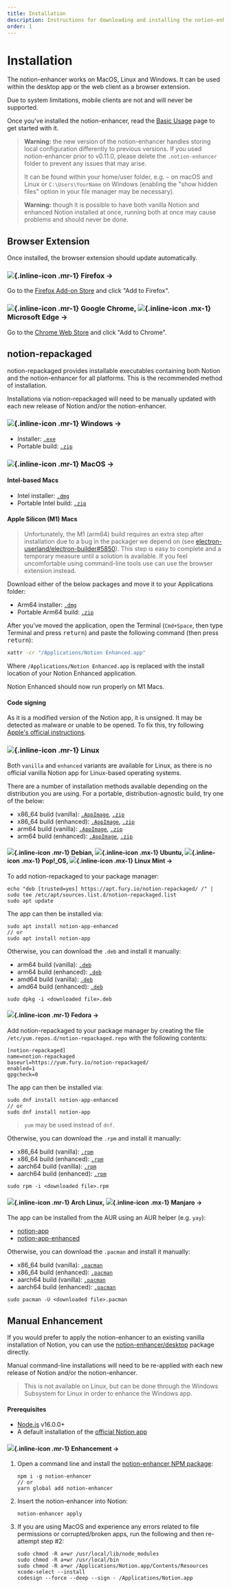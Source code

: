 ```yaml
---
title: Installation
description: Instructions for downloading and installing the notion-enhancer.
order: 1
---
```


# Installation

The notion-enhancer works on MacOS, Linux and Windows.
It can be used within the desktop app or the web client
as a browser extension.

Due to system limitations, mobile clients are not and
will never be supported.

Once you've installed the notion-enhancer, read the
[Basic Usage](./basic-usage.md) page to get started with it.

> **Warning:** the new version of the notion-enhancer handles storing local
> configuration differently to previous versions. If you used notion-enhancer
> prior to v0.11.0, please delete the `.notion-enhancer` folder to prevent any
> issues that may arise.
>
> It can be found within your home/user folder, e.g. `~` on macOS and Linux
> or `C:\Users\YourName` on Windows (enabling the "show hidden files" option
> in your file manager may be necessary).

> **Warning:** though it is possible to have both vanilla Notion
> and enhanced Notion installed at once, running both at
> once may cause problems and should never be done.

## Browser Extension

Once installed, the browser extension should
update automatically.

### ![](../assets/icons/firefox.svg){.inline-icon .mr-1} Firefox →

Go to the [Firefox Add-on Store](https://addons.mozilla.org/en-US/firefox/addon/notion-enhancer/)
and click "Add to Firefox".

### ![](../assets/icons/chrome.svg){.inline-icon .mr-1} Google Chrome, ![](../assets/icons/edge.svg){.inline-icon .mx-1} Microsoft Edge →

Go to the [Chrome Web Store](https://chrome.google.com/webstore/detail/notion-enhancer/dndcmiicjbkfcbpjincpefjkagflbbnl)
and click "Add to Chrome".

## notion-repackaged

notion-repackaged provides installable executables containing
both Notion and the notion-enhancer for all platforms.
This is the recommended method of installation.

Installations via notion-repackaged will need to be manually
updated with each new release of Notion and/or the notion-enhancer.

### ![](../assets/icons/windows.svg){.inline-icon .mr-1} Windows →

- Installer: [`.exe`](https://github.com/notion-enhancer/notion-repackaged/releases/download/v2.0.18-1/Notion-Enhanced-Setup-2.0.18-1.exe)
- Portable build: [`.zip`](https://github.com/notion-enhancer/notion-repackaged/releases/download/v2.0.18-1/Notion-Enhanced-2.0.18-1-win.zip)

### ![](../assets/icons/apple.svg){.inline-icon .mr-1} MacOS →

#### Intel-based Macs

- Intel installer: [`.dmg`](https://github.com/notion-enhancer/notion-repackaged/releases/download/v2.0.18-1/Notion-Enhanced-2.0.18-1.dmg)
- Portable Intel build: [`.zip`](https://github.com/notion-enhancer/notion-repackaged/releases/download/v2.0.18-1/Notion-Enhanced-2.0.18-1-mac.zip)

#### Apple Silicon (M1) Macs

> Unfortunately, the M1 (arm64) build requires an extra step after installation
> due to a bug in the packager we depend on
> (see [electron-userland/electron-builder#5850](https://github.com/electron-userland/electron-builder/issues/5850)).
> This step is easy to complete and a temporary measure until a solution is available.
> If you feel uncomfortable using command-line tools use can use the browser extension instead.

Download either of the below packages and move it to your Applications folder:
- Arm64 installer: [`.dmg`](https://github.com/notion-enhancer/notion-repackaged/releases/download/v2.0.18-1/Notion-Enhanced-2.0.18-1-arm64.dmg)
- Portable Arm64 build: [`.zip`](https://github.com/notion-enhancer/notion-repackaged/releases/download/v2.0.18-1/Notion-Enhanced-2.0.18-1-arm64-mac.zip)

After you've moved the application, open the Terminal (`Cmd+Space`, then type Terminal and press <kbd>return</kbd>) and paste the following command (then press <kbd>return</kbd>):
```bash
xattr -cr "/Applications/Notion Enhanced.app"
```

Where `/Applications/Notion Enhanced.app` is replaced with the install location of your Notion Enhanced application.

Notion Enhanced should now run properly on M1 Macs.

#### Code signing
As it is a modified version of the Notion app,
it is unsigned. It may be detected as malware or
unable to be opened. To fix this, try following
[Apple's official instructions](https://support.apple.com/en-us/HT202491).

### ![](../assets/icons/tux.svg){.inline-icon .mr-1} Linux

Both `vanilla` and `enhanced` variants are available for Linux,
as there is no official vanilla Notion app for Linux-based operating
systems.

There are a number of installation methods available depending on the
distribution you are using. For a portable, distribution-agnostic build,
try one of the below:

- x86_64 build (vanilla): [`.AppImage`](https://github.com/notion-enhancer/notion-repackaged/releases/download/v2.0.18-1/Notion-2.0.18-1.AppImage),
  [`.zip`](https://github.com/notion-enhancer/notion-repackaged/releases/download/v2.0.18-1/notion-app-2.0.18-1.zip)
- x86_64 build (enhanced): [`.AppImage`](https://github.com/notion-enhancer/notion-repackaged/releases/download/v2.0.18-1/Notion-Enhanced-2.0.18-1.AppImage),
  [`.zip`](https://github.com/notion-enhancer/notion-repackaged/releases/download/v2.0.18-1/notion-app-enhanced-2.0.18-1.zip)
- arm64 build (vanilla): [`.AppImage`](https://github.com/notion-enhancer/notion-repackaged/releases/download/v2.0.18-1/Notion-2.0.18-1-arm64.AppImage),
  [`.zip`](https://github.com/notion-enhancer/notion-repackaged/releases/download/v2.0.18-1/notion-app-2.0.18-1-arm64.zip)
- arm64 build (enhanced): [`.AppImage`](https://github.com/notion-enhancer/notion-repackaged/releases/download/v2.0.18-1/Notion-Enhanced-2.0.18-1-arm64.AppImage),
  [`.zip`](https://github.com/notion-enhancer/notion-repackaged/releases/download/v2.0.18-1/notion-app-enhanced-2.0.18-1-arm64.zip)

#### ![](../assets/icons/debian.svg){.inline-icon .mr-1} Debian, ![](../assets/icons/ubuntu.svg){.inline-icon .mx-1} Ubuntu, ![](../assets/icons/pop-os.png){.inline-icon .mx-1} Pop!\_OS, ![](../assets/icons/linux-mint.svg){.inline-icon .mx-1} Linux Mint →

To add notion-repackaged to your package manager:

```
echo "deb [trusted=yes] https://apt.fury.io/notion-repackaged/ /" | sudo tee /etc/apt/sources.list.d/notion-repackaged.list
sudo apt update
```

The app can then be installed via:

```
sudo apt install notion-app-enhanced
// or
sudo apt install notion-app
```

Otherwise, you can download the `.deb` and install it manually:

- arm64 build (vanilla): [`.deb`](https://github.com/notion-enhancer/notion-repackaged/releases/download/v2.0.18-1/notion-app_2.0.18-1_arm64.deb)
- arm64 build (enhanced): [`.deb`](https://github.com/notion-enhancer/notion-repackaged/releases/download/v2.0.18-1/notion-app-enhanced_2.0.18-1_arm64.deb)
- amd64 build (vanilla): [`.deb`](https://github.com/notion-enhancer/notion-repackaged/releases/download/v2.0.18-1/notion-app_2.0.18-1_amd64.deb)
- amd64 build (enhanced): [`.deb`](https://github.com/notion-enhancer/notion-repackaged/releases/download/v2.0.18-1/notion-app-enhanced_2.0.18-1_amd64.deb)

```
sudo dpkg -i <downloaded file>.deb
```

#### ![](../assets/icons/fedora.svg){.inline-icon .mr-1} Fedora →

Add notion-repackaged to your package manager by creating the file
`/etc/yum.repos.d/notion-repackaged.repo` with the following contents:

```
[notion-repackaged]
name=notion-repackaged
baseurl=https://yum.fury.io/notion-repackaged/
enabled=1
gpgcheck=0
```

The app can then be installed via:

```
sudo dnf install notion-app-enhanced
// or
sudo dnf install notion-app
```

> `yum` may be used instead of `dnf`.

Otherwise, you can download the `.rpm` and install it manually:

- x86_64 build (vanilla): [`.rpm`](https://github.com/notion-enhancer/notion-repackaged/releases/download/v2.0.18-1/notion-app-2.0.18-1.x86_64.rpm)
- x86_64 build (enhanced): [`.rpm`](https://github.com/notion-enhancer/notion-repackaged/releases/download/v2.0.18-1/notion-app-enhanced-2.0.18-1.x86_64.rpm)
- aarch64 build (vanilla): [`.rpm`](https://github.com/notion-enhancer/notion-repackaged/releases/download/v2.0.18-1/notion-app-2.0.18-1.aarch64.rpm)
- aarch64 build (enhanced): [`.rpm`](https://github.com/notion-enhancer/notion-repackaged/releases/download/v2.0.18-1/notion-app-enhanced-2.0.18-1.aarch64.rpm)

```
sudo rpm -i <downloaded file>.rpm
```

#### ![](../assets/icons/arch-linux.svg){.inline-icon .mr-1} Arch Linux, ![](../assets/icons/manjaro.svg){.inline-icon .mx-1} Manjaro →

The app can be installed from the AUR using an AUR helper (e.g. `yay`):

- [notion-app](https://aur.archlinux.org/packages/notion-app/)
- [notion-app-enhanced](https://aur.archlinux.org/packages/notion-app-enhanced/)

Otherwise, you can download the `.pacman` and install it manually:

- x86_64 build (vanilla): [`.pacman`](https://github.com/notion-enhancer/notion-repackaged/releases/download/v2.0.18-1/notion-app-2.0.18-1.pacman)
- x86_64 build (enhanced): [`.pacman`](https://github.com/notion-enhancer/notion-repackaged/releases/download/v2.0.18-1/notion-app-enhanced-2.0.18-1.pacman)
- aarch64 build (vanilla): [`.pacman`](https://github.com/notion-enhancer/notion-repackaged/releases/download/v2.0.18-1/notion-app-2.0.18-1-aarch64.pacman)
- aarch64 build (enhanced): [`.pacman`](https://github.com/notion-enhancer/notion-repackaged/releases/download/v2.0.18-1/notion-app-enhanced-2.0.18-1-aarch64.pacman)

```
sudo pacman -U <downloaded file>.pacman
```

## Manual Enhancement

If you would prefer to apply the notion-enhancer
to an existing vanilla installation of Notion,
you can use the [notion-enhancer/desktop](https://github.com/notion-enhancer/desktop)
package directly.

Manual command-line installations will need to be re-applied
with each new release of Notion and/or the notion-enhancer.

> This is not available on Linux, but can be done through
> the Windows Subsystem for Linux in order to enhance the
> Windows app.

#### Prerequisites

- [Node.js](https://nodejs.org/en/) v16.0.0+
- A default installation of the [official Notion app](https://www.notion.so/desktop)

#### ![](../assets/icons/npm.svg){.inline-icon .mr-1} Enhancement →

1. Open a command line and install the
   [notion-enhancer NPM package](https://www.npmjs.com/package/notion-enhancer):

   ```
   npm i -g notion-enhancer
   // or
   yarn global add notion-enhancer
   ```

2. Insert the notion-enhancer into Notion:

   ```
   notion-enhancer apply
   ```

3. If you are using MacOS and experience any errors related
   to file permissions or corrupted/broken apps, run the following
   and then re-attempt step #2:
   ```
   sudo chmod -R a+wr /usr/local/lib/node_modules
   sudo chmod -R a+wr /usr/local/bin
   sudo chmod -R a+wr /Applications/Notion.app/Contents/Resources
   xcode-select --install
   codesign --force --deep --sign - /Applications/Notion.app
   ```
